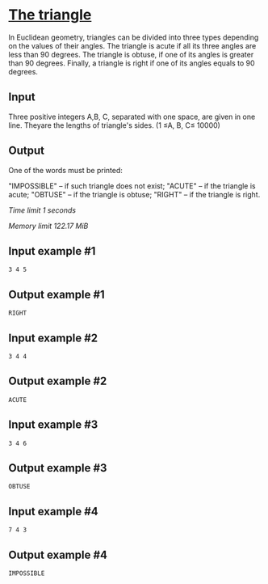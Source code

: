# [The triangle](https://www.e-olymp.com/en/problems/653)

In Euclidean geometry, triangles can be divided into three types depending on the values of their angles. The triangle is acute if all its three angles are less than 90 degrees. The triangle is obtuse, if one of its angles is greater than 90 degrees. Finally, a triangle is right if one of its angles equals to 90 degrees.

## Input

Three positive integers A,B, C, separated with one space, are given in one line. Theyare the lengths of triangle's sides. (1 ≤A, B, C≤ 10000)

## Output

One of the words must be printed:

"IMPOSSIBLE" – if such triangle does not exist;
"ACUTE" – if the triangle is acute;
"OBTUSE" – if the triangle is obtuse;
"RIGHT" – if the triangle is right.

_Time limit 1 seconds_

_Memory limit 122.17 MiB_

## Input example #1
```
3 4 5
```

## Output example #1
```
RIGHT
```

## Input example #2
```
3 4 4
```

## Output example #2
```
ACUTE
```

## Input example #3
```
3 4 6
```

## Output example #3
```
OBTUSE
```

## Input example #4
```
7 4 3
```

## Output example #4
```
IMPOSSIBLE
```
